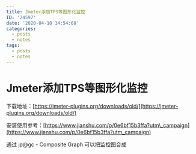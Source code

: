 ```yaml
---
title: Jmeter添加TPS等图形化监控
ID: '24597'
date: '2020-04-10 14:54:08'
categories:
  - posts
  - notes
tags:
  - posts
  - notes
---
```


# Jmeter添加TPS等图形化监控

下载地址：[https://jmeter-plugins.org/downloads/old/](https://jmeter-plugins.org/downloads/old/)

安装使用参考：[https://www.jianshu.com/p/0e6bf15b3ffa?utm\_campaign](https://www.jianshu.com/p/0e6bf15b3ffa?utm_campaign)

通过 jp@gc - Composite Graph 可以把监控图合成
 
